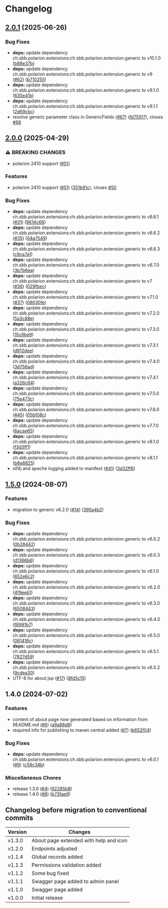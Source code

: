 # Changelog

## [2.0.1](https://github.com/SchweizerischeBundesbahnen/ch.sbb.polarion.extension.api-extender/compare/v2.0.0...v2.0.1) (2025-06-26)


### Bug Fixes

* **deps:** update dependency ch.sbb.polarion.extensions:ch.sbb.polarion.extension.generic to v10.1.0 ([b88e37b](https://github.com/SchweizerischeBundesbahnen/ch.sbb.polarion.extension.api-extender/commit/b88e37bd615d9413c9af01db0ffaa0d15d9b3cb5))
* **deps:** update dependency ch.sbb.polarion.extensions:ch.sbb.polarion.extension.generic to v9 ([#62](https://github.com/SchweizerischeBundesbahnen/ch.sbb.polarion.extension.api-extender/issues/62)) ([b710255](https://github.com/SchweizerischeBundesbahnen/ch.sbb.polarion.extension.api-extender/commit/b710255a251ddc7be146e560df523ba2f6cf3198))
* **deps:** update dependency ch.sbb.polarion.extensions:ch.sbb.polarion.extension.generic to v9.1.0 ([635e41b](https://github.com/SchweizerischeBundesbahnen/ch.sbb.polarion.extension.api-extender/commit/635e41b19176db87087c21104fdb2d9b175cff57))
* **deps:** update dependency ch.sbb.polarion.extensions:ch.sbb.polarion.extension.generic to v9.1.1 ([2d69cbc](https://github.com/SchweizerischeBundesbahnen/ch.sbb.polarion.extension.api-extender/commit/2d69cbc155cd926dfffc708e793fe4c8345016cc))
* resolve generic parameter class in GenericFields ([#67](https://github.com/SchweizerischeBundesbahnen/ch.sbb.polarion.extension.api-extender/issues/67)) ([fd755f7](https://github.com/SchweizerischeBundesbahnen/ch.sbb.polarion.extension.api-extender/commit/fd755f7011251a8ba78411a4384999f681a18c00)), closes [#68](https://github.com/SchweizerischeBundesbahnen/ch.sbb.polarion.extension.api-extender/issues/68)

## [2.0.0](https://github.com/SchweizerischeBundesbahnen/ch.sbb.polarion.extension.api-extender/compare/v1.5.0...v2.0.0) (2025-04-29)


### ⚠ BREAKING CHANGES

* polarion 2410 support ([#51](https://github.com/SchweizerischeBundesbahnen/ch.sbb.polarion.extension.api-extender/issues/51))

### Features

* polarion 2410 support ([#51](https://github.com/SchweizerischeBundesbahnen/ch.sbb.polarion.extension.api-extender/issues/51)) ([351b91c](https://github.com/SchweizerischeBundesbahnen/ch.sbb.polarion.extension.api-extender/commit/351b91cb40aae997e8709274e7f6f8de6bea922d)), closes [#50](https://github.com/SchweizerischeBundesbahnen/ch.sbb.polarion.extension.api-extender/issues/50)


### Bug Fixes

* **deps:** update dependency ch.sbb.polarion.extensions:ch.sbb.polarion.extension.generic to v6.6.1 ([#31](https://github.com/SchweizerischeBundesbahnen/ch.sbb.polarion.extension.api-extender/issues/31)) ([9614c66](https://github.com/SchweizerischeBundesbahnen/ch.sbb.polarion.extension.api-extender/commit/9614c667912fbf40ce6634e1878dbaf9fe493ed8))
* **deps:** update dependency ch.sbb.polarion.extensions:ch.sbb.polarion.extension.generic to v6.6.2 ([#35](https://github.com/SchweizerischeBundesbahnen/ch.sbb.polarion.extension.api-extender/issues/35)) ([04a7549](https://github.com/SchweizerischeBundesbahnen/ch.sbb.polarion.extension.api-extender/commit/04a75499746ccc91f2a6e6e24d5b87486b9798d5))
* **deps:** update dependency ch.sbb.polarion.extensions:ch.sbb.polarion.extension.generic to v6.6.3 ([c9ca7a1](https://github.com/SchweizerischeBundesbahnen/ch.sbb.polarion.extension.api-extender/commit/c9ca7a151324535b62873f6e5f4532b3088b3396))
* **deps:** update dependency ch.sbb.polarion.extensions:ch.sbb.polarion.extension.generic to v6.7.0 ([3b7b6ea](https://github.com/SchweizerischeBundesbahnen/ch.sbb.polarion.extension.api-extender/commit/3b7b6ea6e72f563787cee9e19ff4e42046570cf1))
* **deps:** update dependency ch.sbb.polarion.extensions:ch.sbb.polarion.extension.generic to v7 ([#36](https://github.com/SchweizerischeBundesbahnen/ch.sbb.polarion.extension.api-extender/issues/36)) ([029fbec](https://github.com/SchweizerischeBundesbahnen/ch.sbb.polarion.extension.api-extender/commit/029fbeca2a811bb0396d3b60c0c70b045fdbb59c))
* **deps:** update dependency ch.sbb.polarion.extensions:ch.sbb.polarion.extension.generic to v7.1.0 ([#37](https://github.com/SchweizerischeBundesbahnen/ch.sbb.polarion.extension.api-extender/issues/37)) ([08630fe](https://github.com/SchweizerischeBundesbahnen/ch.sbb.polarion.extension.api-extender/commit/08630fe537d84ed9025c33ce7c9de31091b7f2dd))
* **deps:** update dependency ch.sbb.polarion.extensions:ch.sbb.polarion.extension.generic to v7.2.0 ([5a3c88e](https://github.com/SchweizerischeBundesbahnen/ch.sbb.polarion.extension.api-extender/commit/5a3c88e7c26a0c04f515cd29a0070781942747f0))
* **deps:** update dependency ch.sbb.polarion.extensions:ch.sbb.polarion.extension.generic to v7.3.0 ([15c6be9](https://github.com/SchweizerischeBundesbahnen/ch.sbb.polarion.extension.api-extender/commit/15c6be9fc93f6278dfde32eb20c58e5988fcbce3))
* **deps:** update dependency ch.sbb.polarion.extensions:ch.sbb.polarion.extension.generic to v7.3.1 ([d912dee](https://github.com/SchweizerischeBundesbahnen/ch.sbb.polarion.extension.api-extender/commit/d912dee1037fc26be281176a5e5ace89f3e87297))
* **deps:** update dependency ch.sbb.polarion.extensions:ch.sbb.polarion.extension.generic to v7.4.0 ([3d756ad](https://github.com/SchweizerischeBundesbahnen/ch.sbb.polarion.extension.api-extender/commit/3d756ad468ffc2f6dde4c38b82431759ef4878aa))
* **deps:** update dependency ch.sbb.polarion.extensions:ch.sbb.polarion.extension.generic to v7.4.1 ([a326c64](https://github.com/SchweizerischeBundesbahnen/ch.sbb.polarion.extension.api-extender/commit/a326c643dcdac33f984944a31ded49d58803fc9a))
* **deps:** update dependency ch.sbb.polarion.extensions:ch.sbb.polarion.extension.generic to v7.5.0 ([75e473c](https://github.com/SchweizerischeBundesbahnen/ch.sbb.polarion.extension.api-extender/commit/75e473c507b8dee654fb79eb4fea75a5981c9c0c))
* **deps:** update dependency ch.sbb.polarion.extensions:ch.sbb.polarion.extension.generic to v7.6.0 ([#45](https://github.com/SchweizerischeBundesbahnen/ch.sbb.polarion.extension.api-extender/issues/45)) ([05b108c](https://github.com/SchweizerischeBundesbahnen/ch.sbb.polarion.extension.api-extender/commit/05b108c9d5850790cf7128653b94ba708b2c365f))
* **deps:** update dependency ch.sbb.polarion.extensions:ch.sbb.polarion.extension.generic to v7.7.0 ([6acae65](https://github.com/SchweizerischeBundesbahnen/ch.sbb.polarion.extension.api-extender/commit/6acae650e9db1fafe5b6789ab1b4515e513fc504))
* **deps:** update dependency ch.sbb.polarion.extensions:ch.sbb.polarion.extension.generic to v8.1.0 ([f3d3ff1](https://github.com/SchweizerischeBundesbahnen/ch.sbb.polarion.extension.api-extender/commit/f3d3ff1aed361e40ba2b399df429ff9d15b75cfd))
* **deps:** update dependency ch.sbb.polarion.extensions:ch.sbb.polarion.extension.generic to v8.1.1 ([b8e8825](https://github.com/SchweizerischeBundesbahnen/ch.sbb.polarion.extension.api-extender/commit/b8e8825aaf89633b064424981024a751c78b5bc8))
* slf4j and apache logging added to manifest ([#41](https://github.com/SchweizerischeBundesbahnen/ch.sbb.polarion.extension.api-extender/issues/41)) ([3d32ff6](https://github.com/SchweizerischeBundesbahnen/ch.sbb.polarion.extension.api-extender/commit/3d32ff63f378878c13bb03657dbcb63f288e4889))

## [1.5.0](https://github.com/SchweizerischeBundesbahnen/ch.sbb.polarion.extension.api-extender/compare/v1.4.0...v1.5.0) (2024-08-07)


### Features

* migration to generic v6.2.0 ([#14](https://github.com/SchweizerischeBundesbahnen/ch.sbb.polarion.extension.api-extender/issues/14)) ([395a4b2](https://github.com/SchweizerischeBundesbahnen/ch.sbb.polarion.extension.api-extender/commit/395a4b22d3a44eee0ad37670ff7b2221eec2095d))


### Bug Fixes

* **deps:** update dependency ch.sbb.polarion.extensions:ch.sbb.polarion.extension.generic to v6.0.2 ([0b28442](https://github.com/SchweizerischeBundesbahnen/ch.sbb.polarion.extension.api-extender/commit/0b28442bdb32f85cc892cbd297ef68f61acc89b6))
* **deps:** update dependency ch.sbb.polarion.extensions:ch.sbb.polarion.extension.generic to v6.0.3 ([d1366b6](https://github.com/SchweizerischeBundesbahnen/ch.sbb.polarion.extension.api-extender/commit/d1366b690a2567b0dcb21c1ffaa28c51acd89a13))
* **deps:** update dependency ch.sbb.polarion.extensions:ch.sbb.polarion.extension.generic to v6.1.0 ([652e6c2](https://github.com/SchweizerischeBundesbahnen/ch.sbb.polarion.extension.api-extender/commit/652e6c28e58db87e03f8dfdf512d7b14cbefbfc0))
* **deps:** update dependency ch.sbb.polarion.extensions:ch.sbb.polarion.extension.generic to v6.2.0 ([4f9eeb1](https://github.com/SchweizerischeBundesbahnen/ch.sbb.polarion.extension.api-extender/commit/4f9eeb1f9fd52ff6a230f147429f31d3740053ec))
* **deps:** update dependency ch.sbb.polarion.extensions:ch.sbb.polarion.extension.generic to v6.3.0 ([6508443](https://github.com/SchweizerischeBundesbahnen/ch.sbb.polarion.extension.api-extender/commit/65084439d1af9a1b77695788f74508e4ccc3631b))
* **deps:** update dependency ch.sbb.polarion.extensions:ch.sbb.polarion.extension.generic to v6.4.0 ([f8991b7](https://github.com/SchweizerischeBundesbahnen/ch.sbb.polarion.extension.api-extender/commit/f8991b797719434cbc22e09268dd0183086cf02a))
* **deps:** update dependency ch.sbb.polarion.extensions:ch.sbb.polarion.extension.generic to v6.5.0 ([061416c](https://github.com/SchweizerischeBundesbahnen/ch.sbb.polarion.extension.api-extender/commit/061416c31527e7adbb26b09cdbe0a4332c7c2be6))
* **deps:** update dependency ch.sbb.polarion.extensions:ch.sbb.polarion.extension.generic to v6.5.1 ([7827d59](https://github.com/SchweizerischeBundesbahnen/ch.sbb.polarion.extension.api-extender/commit/7827d5946c7a4d3f990c4b2a5800a6e8bee8d24c))
* **deps:** update dependency ch.sbb.polarion.extensions:ch.sbb.polarion.extension.generic to v6.5.2 ([9cdea30](https://github.com/SchweizerischeBundesbahnen/ch.sbb.polarion.extension.api-extender/commit/9cdea303662f7e70f3aeb86b37ce82568881c38d))
* UTF-8 for about.jsp ([#17](https://github.com/SchweizerischeBundesbahnen/ch.sbb.polarion.extension.api-extender/issues/17)) ([8fd5c15](https://github.com/SchweizerischeBundesbahnen/ch.sbb.polarion.extension.api-extender/commit/8fd5c151858fd3a915c6ced7e8a582505c1fc7b8))

## 1.4.0 (2024-07-02)


### Features

* content of about page now generated based on information from README.md ([#6](https://github.com/SchweizerischeBundesbahnen/ch.sbb.polarion.extension.api-extender/issues/6)) ([a9a88d8](https://github.com/SchweizerischeBundesbahnen/ch.sbb.polarion.extension.api-extender/commit/a9a88d8d43e6c19cc1261b2e56817c26b42cf923))
* required info for publishing to maven central added ([#7](https://github.com/SchweizerischeBundesbahnen/ch.sbb.polarion.extension.api-extender/issues/7)) ([b652f04](https://github.com/SchweizerischeBundesbahnen/ch.sbb.polarion.extension.api-extender/commit/b652f04f03d5fc96a8c7ac2e448f4992cdc1ae33))


### Bug Fixes

* **deps:** update dependency ch.sbb.polarion.extensions:ch.sbb.polarion.extension.generic to v6.0.1 ([#9](https://github.com/SchweizerischeBundesbahnen/ch.sbb.polarion.extension.api-extender/issues/9)) ([c58c34b](https://github.com/SchweizerischeBundesbahnen/ch.sbb.polarion.extension.api-extender/commit/c58c34b71f219e5e9bc3b428dd51f41af23b36f8))


### Miscellaneous Chores

* release 1.3.0 ([#4](https://github.com/SchweizerischeBundesbahnen/ch.sbb.polarion.extension.api-extender/issues/4)) ([92285b8](https://github.com/SchweizerischeBundesbahnen/ch.sbb.polarion.extension.api-extender/commit/92285b8565ad499cbb7aca9d5f3ecd2058260fd1))
* release 1.4.0 ([#8](https://github.com/SchweizerischeBundesbahnen/ch.sbb.polarion.extension.api-extender/issues/8)) ([b73fae9](https://github.com/SchweizerischeBundesbahnen/ch.sbb.polarion.extension.api-extender/commit/b73fae91fb0cefa94396c4086a3a80083b510e08))

## Changelog before migration to conventional commits

| Version | Changes                                |
|---------|----------------------------------------|
| v1.3.0  | About page extended with help and icon |
| v1.2.0  | Endpoints adjusted                     |
| v1.1.4  | Global records added                   |
| v1.1.3  | Permissions validation added           |
| v1.1.2  | Some bug fixed                         |
| v1.1.1  | Swagger page added to admin panel      |
| v1.1.0  | Swagger page added                     |
| v1.0.0  | Initial release                        |
